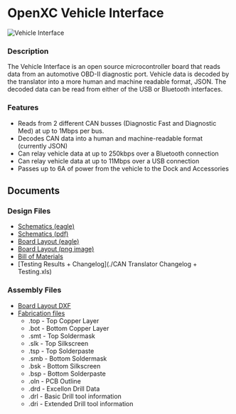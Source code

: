 OpenXC Vehicle Interface
========================

![Vehicle Interface](./scaled.JPG "The Vehicle Interface")

### Description

The Vehicle Interface is an open source microcontroller board that reads data
from an automotive OBD-II diagnostic port. Vehicle data is decoded by the
translator into a more human and machine readable format, JSON. The decoded data
can be read from either of the USB or Bluetooth interfaces.

### Features

* Reads from 2 different CAN busses (Diagnostic Fast and Diagnostic Med) at up
  to 1Mbps per bus.
* Decodes CAN data into a human and machine-readable format (currently JSON)
* Can relay vehicle data at up to 250kbps over a Bluetooth connection
* Can relay vehicle data at up to 11Mbps over a USB connection
* Passes up to 6A of power from the vehicle to the Dock and Accessories

Documents
---------

### Design Files

* [Schematics (eagle)](./vehicle-interface.sch)
* [Schematics (pdf)](./vehicle-interface.sch.pdf)
* [Board Layout (eagle)](./vehicle-interface.brd)
* [Board Layout (png image)](./vehicle-interface.brd.png)
* [Bill of Materials](./vehicle-interface.bom.xls)
* [Testing Results + Changelog](./CAN Translator Changelog + Testing.xls)

### Assembly Files

* [Board Layout DXF](./Fabrication/vehicle-interface.dxf)
* [Fabrication files](./schematics/fabrication)
    * .top  - Top Copper Layer
    * .bot  - Bottom Copper Layer
    * .smt - Top Soldermask
    * .slk - Top Silkscreen
    * .tsp - Top Solderpaste
    * .smb - Bottom Soldermask
    * .bsk - Bottom Silkscreen
    * .bsp - Bottom Solderpaste
    * .oln - PCB Outline
    * .drd - Excellon Drill Data
    * .drl - Basic Drill tool information
    * .dri - Extended Drill tool information
